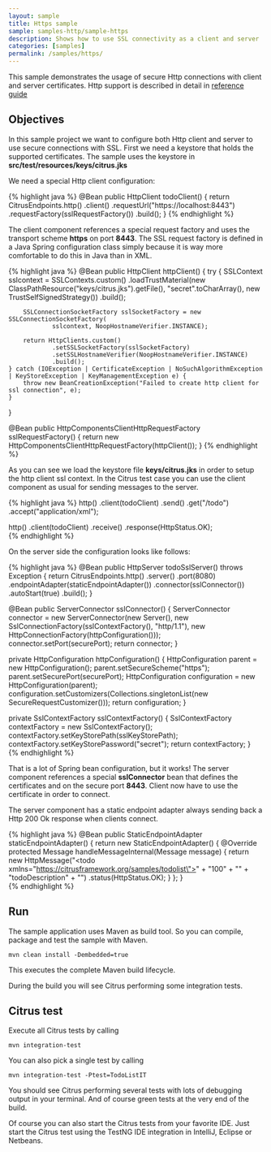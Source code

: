 ```yaml
---
layout: sample
title: Https sample
sample: samples-http/sample-https
description: Shows how to use SSL connectivity as a client and server
categories: [samples]
permalink: /samples/https/
---
```


This sample demonstrates the usage of secure Http connections with client and server certificates. Http support is described in detail in [reference guide](http://www.citrusframework.org/reference/html/#http-rest)

Objectives
---------

In this sample project we want to configure both Http client and server to use secure connections with SSL. First we need a keystore that holds the
supported certificates. The sample uses the keystore in **src/test/resources/keys/citrus.jks**

We need a special Http client configuration:

{% highlight java %}
@Bean
public HttpClient todoClient() {
    return CitrusEndpoints.http()
                        .client()
                        .requestUrl("https://localhost:8443")
                        .requestFactory(sslRequestFactory())
                        .build();
}
{% endhighlight %}
    
The client component references a special request factory and uses the transport scheme **https** on port **8443**. The SSL request factory is defined in a
Java Spring configuration class simply because it is way more comfortable to do this in Java than in XML.

{% highlight java %}
@Bean
public HttpClient httpClient() {
    try {
        SSLContext sslcontext = SSLContexts.custom()
                .loadTrustMaterial(new ClassPathResource("keys/citrus.jks").getFile(), "secret".toCharArray(),
                        new TrustSelfSignedStrategy())
                .build();

        SSLConnectionSocketFactory sslSocketFactory = new SSLConnectionSocketFactory(
                sslcontext, NoopHostnameVerifier.INSTANCE);

        return HttpClients.custom()
                .setSSLSocketFactory(sslSocketFactory)
                .setSSLHostnameVerifier(NoopHostnameVerifier.INSTANCE)
                .build();
    } catch (IOException | CertificateException | NoSuchAlgorithmException | KeyStoreException | KeyManagementException e) {
        throw new BeanCreationException("Failed to create http client for ssl connection", e);
    }
}

@Bean
public HttpComponentsClientHttpRequestFactory sslRequestFactory() {
    return new HttpComponentsClientHttpRequestFactory(httpClient());
}
{% endhighlight %}
        
As you can see we load the keystore file **keys/citrus.jks** in order to setup the http client ssl context. In the Citrus test case you can use the client component as usual for 
sending messages to the server.

{% highlight java %}
http()
    .client(todoClient)
    .send()
    .get("/todo")
    .accept("application/xml");
    
http()
    .client(todoClient)
    .receive()
    .response(HttpStatus.OK);    
{% endhighlight %}
        
On the server side the configuration looks like follows:

{% highlight java %}
@Bean
public HttpServer todoSslServer() throws Exception {
    return CitrusEndpoints.http()
            .server()
            .port(8080)
            .endpointAdapter(staticEndpointAdapter())
            .connector(sslConnector())
            .autoStart(true)
            .build();
}

@Bean
public ServerConnector sslConnector() {
    ServerConnector connector = new ServerConnector(new Server(),
            new SslConnectionFactory(sslContextFactory(), "http/1.1"),
            new HttpConnectionFactory(httpConfiguration()));
    connector.setPort(securePort);
    return connector;
}

private HttpConfiguration httpConfiguration() {
    HttpConfiguration parent = new HttpConfiguration();
    parent.setSecureScheme("https");
    parent.setSecurePort(securePort);
    HttpConfiguration configuration = new HttpConfiguration(parent);
    configuration.setCustomizers(Collections.singletonList(new SecureRequestCustomizer()));
    return configuration;
}

private SslContextFactory sslContextFactory() {
    SslContextFactory contextFactory = new SslContextFactory();
    contextFactory.setKeyStorePath(sslKeyStorePath);
    contextFactory.setKeyStorePassword("secret");
    return contextFactory;
}        
{% endhighlight %}
        
That is a lot of Spring bean configuration, but it works! The server component references a special **sslConnector** bean
that defines the certificates and on the secure port **8443**. Client now have to use the certificate in order to connect.
       
The server component has a static endpoint adapter always sending back a Http 200 Ok response when clients connect.

{% highlight java %}
@Bean
public StaticEndpointAdapter staticEndpointAdapter() {
    return new StaticEndpointAdapter() {
        @Override
        protected Message handleMessageInternal(Message message) {
            return new HttpMessage("<todo xmlns=\"https://citrusframework.org/samples/todolist\">" +
                        "<id>100</id>" +
                        "<title>todoName</title>" +
                        "<description>todoDescription</description>" +
                    "</todo>")
                    .status(HttpStatus.OK);
        }
    };
}    
{% endhighlight %}
                
Run
---------

The sample application uses Maven as build tool. So you can compile, package and test the
sample with Maven.
 
    mvn clean install -Dembedded=true
    
This executes the complete Maven build lifecycle.

During the build you will see Citrus performing some integration tests.

Citrus test
---------

Execute all Citrus tests by calling

    mvn integration-test

You can also pick a single test by calling

    mvn integration-test -Ptest=TodoListIT

You should see Citrus performing several tests with lots of debugging output in your terminal. 
And of course green tests at the very end of the build.

Of course you can also start the Citrus tests from your favorite IDE.
Just start the Citrus test using the TestNG IDE integration in IntelliJ, Eclipse or Netbeans.